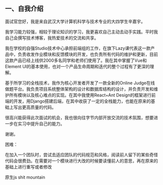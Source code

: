 ## 一、自我介绍

面试官您好，我是来自武汉大学计算机科学与技术专业的大四学生辛嘉宇。

我学习能力较强，相较于理论知识的学习，我更喜欢自己主动去动手实践。平时我自己会撰写技术博客，我热爱技术的交流和共享。

我在学校的自强Studio技术中心承担前端组的工作，在旗下Lazy课代表这一款产品中，负责收发作业模块和反馈模块的开发，也负责所有代码的维护和更新，目前这款产品已经上线供2000多名同学和老师们使用了。我在其中掌握了Vue和Element UI的基本使用，也对一个产品生命周期和迭代的整个过程有了更深的理解。

基于所学习的全栈技术，我作为核心开发者开发了一款全新的Online Judge在线做题平台。我负责项目系统整体架构的设计和数据库结构的设计，并负责开发和维护所有模块以及核心难点的实现。在其中我使用React+Ant Design的框架进行前端的开发，用Django搭建后端，在其中收获了一定的全栈能力，也能在原来的基础上写出更高质量的代码。

很高兴能获得此次面试的机会，我也很向往字节内部开放交流的技术氛围，想要进一步在实习中提升自己的能力。

谢谢。







困难：

在加入一个团队时，尝试去适应团队的代码规范和风格，阅读前人留下的某些奇怪代码会很费劲。在需要对一个模块进行大改的时候要读懂前人的意思，再在原来的基础上进行重写或者修改

原生js shit mountain

